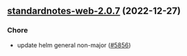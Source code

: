 

## [standardnotes-web-2.0.7](https://github.com/truecharts/charts/compare/standardnotes-web-2.0.6...standardnotes-web-2.0.7) (2022-12-27)

### Chore

- update helm general non-major ([#5856](https://github.com/truecharts/charts/issues/5856))
  
  